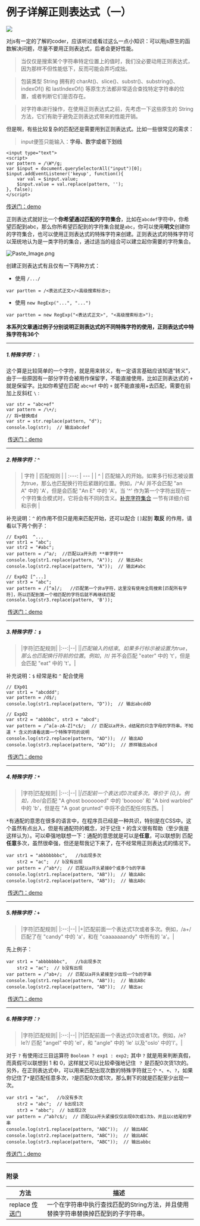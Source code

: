 # 例子详解正则表达式（一）

![](http://upload-images.jianshu.io/upload_images/2838289-6fe5a8a8dd3c8c26.jpg?imageMogr2/auto-orient/strip%7CimageView2/2/w/1240)



对js有一定的了解的coder，应该听过或看过这么一点小知识：可以用js原生的函数解决问题，尽量不要用正则表达式，后者会更好性能。

>当仅仅是搜索某个字符串特定位置上的值时，我们没必要动用正则表达式，因为那样不但性能低下，反而可能会弄巧成拙。

>包装类型 String 拥有的 charAt()、slice()、substr()、substring()、indexOf() 和 lastIndexOf() 等原生方法都非常适合查找特定字符串的位置，或者判断它们是否存在。

>对字符串进行操作，在使用正则表达式之前，先考虑一下这些原生的 String 方法，它们有助于避免正则表达式带来的性能开销。

但是啊，有些比较复杂的匹配还是需要用到正则表达式。比如一些很常见的需求：
>input便签只能输入：**字母、数字或者下划线**

```
<input type="text">
<script>
var pattern = /\W*/g;
var $input = document.querySelectorAll("input")[0];
$input.addEventListener('keyup', function(){
	var val = $input.value;
	$input.value = val.replace(pattern, '');
}, false);
</script>
```
[传送门：demo](https://jsfiddle.net/issaxite/dv873brm/)

正则表达式就好比一个**你希望通过匹配的字符集合**，比如在`abcdef`字符中，你希望匹配到abc，那么你所希望匹配到的字符集合就是`abc`，你可以使用**明文**创建你的字符集合，也可以使用正则表达式的特殊字符来创建。正则表达式的特殊字符可以笼统地认为是一类字符的集合，通过适当的组合可以建立起你需要的字符集合。

![Paste_Image.png](http://upload-images.jianshu.io/upload_images/2838289-088d1574c5842c13.png?imageMogr2/auto-orient/strip%7CimageView2/2/w/1240)


创建正则表达式有且仅有一下两种方式：
- 使用 `/.../`
```
var partten = /<表达式正文>/<高级搜索标志>;
```
- 使用 `new RegExp("...", "...")`
```
var partten = new RegExp("<表达式正文>", "<高级搜索标志>");
```

**本系列文章通过例子分别说明正则表达式的不同特殊字符的使用，正则表达式中特殊字符有36个**
 

----
##### 1.特殊字符： ` \ `

这个算是比较简单的一个字符，就是用来转义，有一定语言基础应该知道“转义”，由于一些原因有一部分字符会被用作保留字，不能直接使用，比如正则表达式的 `+` 就是保留字。比如你希望在匹配 `abc+ef` 中的 `+` 就不能直接用+去匹配，需要在前加上反斜杠  ` \ ` :
```
var str = "abc+ef"
var pattern = /\+/;
// 将+替换成d
var str = str.replace(pattern, "d");
console.log(str);  // 输出abcdef
```
 [传送门：demo](https://jsfiddle.net/issaxite/hpbpq1nh/)

----
##### 2.特殊字符：`^`

>|    字符    | 匹配规则 |
| :---: | --- |
| ^  |  匹配输入的开始。如果多行标志被设置为true，那么也匹配换行符后紧跟的位置。例如，/^A/ 并不会匹配 "an A" 中的 'A'，但是会匹配 "An E" 中的 'A'。当 '^' 作为第一个字符出现在一个字符集合模式时，它将会有不同的含义。[补充字符集合](https://developer.mozilla.org/zh-CN/docs/Web/JavaScript/Guide/Regular_Expressions#note) 一节有详细介绍和示例 |

补充说明：`^` 的作用不但只是用来匹配开始，还可以配合 ` [] `起到 **取反** 的作用，请看以下两个例子：
```
// Exp01  ^...
var str1 = "abc";
var str2 = "#abc";
var pattern = /^a/;  //匹配以a开头的 **单字符**
console.log(str1.replace(pattern, "A"));  // 输出Abc
console.log(str2.replace(pattern, "A"));  // 输出#abc

// Exp02 [^...]
var str3 = "abc";
var pattern = /[^a]/;   //匹配第一个非a字符，这里没有使用全局搜索[匹配所有字符]，所以匹配到第一个相匹配的字符后就不再继续匹配
console.log(str3.replace(pattern, 'B')); 
``` 
 [传送门：demo](https://jsfiddle.net/issaxite/ocq67fv5/1/)

----
##### 3.特殊字符： ` $ `

>|字符|匹配规则|
|:--:|--|
|$|匹配输入的结束。如果多行标示被设置为true，那么也匹配换行符前的位置。例如，/t$/ 并不会匹配 "eater" 中的 't'，但是会匹配 "eat" 中的 't'。|

补充说明：` $ ` 经常是和 ` ^ ` 配合使用
```
// EXp01
var str1 = "abcddd";
var pattern = /d$/;
console.log(str1.replace(pattern, "D"));  // 输出abcddD

// Exp02
var str2 = "abbbbc", str3 = "abcd";
var pattern = /^a[a-zA-Z]*c$/;  // 匹配以a开头，d结尾的只含字母的字符串。不知道 * 含义的请看这面一个特殊字符的说明
console.log(str2.replace(pattern, "AD"));  // 输出AD
console.log(str3.replace(pattern, "AD"));  // 原样输出abcd
```
 [传送门：demo](https://jsfiddle.net/issaxite/gssd4xbm/)

----
##### 4.特殊字符：` * ` 

>|字符|匹配规则|
|:--:|--|
|*|匹配前一个表达式0次或多次。等价于 {0,}。例如，/bo*/会匹配 "A ghost boooooed" 中的 'booooo' 和 "A bird warbled" 中的 'b'，但是在 "A goat grunted" 中将不会匹配任何东西。|

` * `有通配的意思在很多的语言中，在程序员已经是一种共识，特别是在CSS中。这个虽然有点出入，但是有通配符的概念，对于记住 ` * ` 的含义很有帮助（至少我是这样认为）。可以牵强地联想一下：通配的意思就是可以是**任意**，可以联想到 匹配**任意**多次，虽然很牵强，但还是帮我记下来了，在不经常用正则表达式的情况下。

```
var str1 = "abbbbbbbc",   //b出现多次
    str2 = "ac";  // b没有出现
var pattern = /^ab*/;  // 匹配以a开头紧接0个或多个b的字串  
console.log(str1.replace(pattern, "AB"));  // 输出ABc
console.log(str2.replace(pattern, "AB"));  // 输出ABc
```
 [传送门：demo](https://jsfiddle.net/issaxite/nwr728jg/)

----
##### 5.特殊字符：` + `

>|字符|匹配规则|
|:--:|--|
|+|匹配前面一个表达式1次或者多次。例如，/a+/匹配了在 "candy" 中的 'a'，和在 "caaaaaaandy" 中所有的 'a'。|

先上例子：
```
var str1 = "abbbbbbbc",   //b出现多次
    str2 = "ac";  // b没有出现
var pattern = /^ab+/;  // 匹配以a开头紧接至少出现一个b的字串  
console.log(str1.replace(pattern, "AB"));  // 输出ABc
console.log(str2.replace(pattern, "AB"));  // 输出ac
```
 [传送门：demo](https://jsfiddle.net/issaxite/u1c2y9oa/)
 

----

##### 6.特殊字符：` ? `

>|字符|匹配规则|
|:--:|--|
|?|匹配前面一个表达式0次或者1次。例如，/e?le?/ 匹配 "angel" 中的 'el'，和 "angle" 中的 'le' 以及"oslo' 中的'l'。|

对于 ` ? ` 有使用过三目运算符 ` Boolean ? exp1 : exp2; ` 其中 ` ? ` 就是用来判断真假，而真假可以联想到 1 和 0，这样就又可以比较牵强地记住` ？` 是匹配0次货1次的。另外，在正则表达式中，可以用来匹配出现次数的特殊字符就三个 `*`、`+`、`?`，如果你记住了`*`是匹配任意多次，`?`是匹配0次或1次，那么剩下的就是匹配至少出现一次。
```
var str1 = "ac",   //b没有多次
    str2 = "abc";  // b出现1次
    str3 = "abbc";  // b出现2次
var pattern = /^ab?c$/;  // 匹配以a开头紧接仅仅出现0次或1次b，并且以c结尾的字串  
console.log(str1.replace(pattern, "ABC"));  // 输出ABC
console.log(str2.replace(pattern, "ABC"));  // 输出ABC
console.log(str3.replace(pattern, "ABC"));  // 输出abbc
```
[传送门：demo](https://jsfiddle.net/issaxite/1kw1824s/)
 
 

----
### 附录
|方法|描述|
|------|-----|
|replace [传送门](http://www.w3school.com.cn/jsref/jsref_replace.asp)|一个在字符串中执行查找匹配的String方法，并且使用替换字符串替换掉匹配到的子字符串。|
